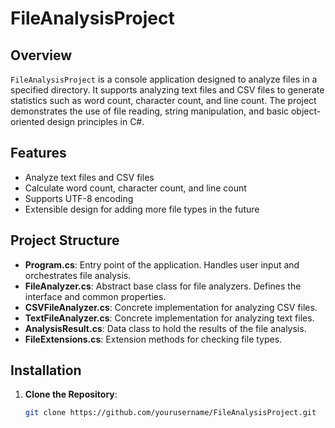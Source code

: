 # FileAnalysisProject

## Overview

`FileAnalysisProject` is a console application designed to analyze files in a specified directory. It supports analyzing text files and CSV files to generate statistics such as word count, character count, and line count. The project demonstrates the use of file reading, string manipulation, and basic object-oriented design principles in C#.

## Features

- Analyze text files and CSV files
- Calculate word count, character count, and line count
- Supports UTF-8 encoding
- Extensible design for adding more file types in the future

## Project Structure

- **Program.cs**: Entry point of the application. Handles user input and orchestrates file analysis.
- **FileAnalyzer.cs**: Abstract base class for file analyzers. Defines the interface and common properties.
- **CSVFileAnalyzer.cs**: Concrete implementation for analyzing CSV files.
- **TextFileAnalyzer.cs**: Concrete implementation for analyzing text files.
- **AnalysisResult.cs**: Data class to hold the results of the file analysis.
- **FileExtensions.cs**: Extension methods for checking file types.

## Installation

1. **Clone the Repository**:
   ```bash
   git clone https://github.com/yourusername/FileAnalysisProject.git
